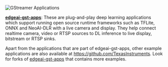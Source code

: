 ![GStreamer Applications](https://software-dl.ti.com/jacinto7/esd/processor-sdk-linux-edgeai/TDA4VM/08_06_00/exports/docs/_images/open-src-components.png)


**[edgeai-gst-apps](https://github.com/TexasInstruments/edgeai-gst-apps)**: These are plug-and-play deep learning applications which support running open source runtime frameworks such as TFLite, ONNX and NeoAI-DLR with a live camera and display. They help connect realtime camera, video or RTSP sources to DL inference to live display, bitstream or RTSP sinks.

Apart from the applications that are part of edgeai-gst-apps, other example applications are also available at https://github.com/TexasInstruments. Look for forks of [edgeai-gst-apps](https://github.com/TexasInstruments/edgeai-gst-apps) that contains more examples.
